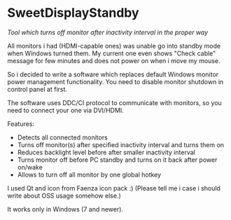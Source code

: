 # SweetDisplayStandby
*Tool which turns off monitor after inactivity interval in the proper way*

All monitors i had (HDMI-capable ones) was unable go into standby mode when Windows turned them.
My current one even shows "Check cable" message for few minutes and does not power on when i move my mouse.

So i decided to write a software which replaces default Windows monitor power management functionality.
You need to disable monitor shutdown in control panel at first.

The software uses DDC/CI protocol to communicate with monitors, so you need to connect your one via DVI/HDMI.

Features:
*  Detects all connected monitors
*  Turns off monitor(s) after specified inactivity interval and turns them on
*  Reduces backlight level before after smaller inactivity interval 
*  Turns monitor off before PC standby and turns on it back after power on/wake
*  Allows to turn off all monitor by one global hotkey


I used Qt and icon from Faenza icon pack :) 
(Please tell me i case i should write about OSS usage somehow else.)

It works only in Windows (7 and newer).
